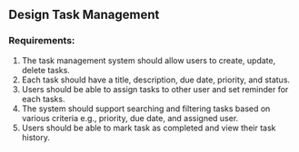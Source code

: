 ## **Design Task Management**

### **Requirements:**
1. The task management system should allow users to create, update, delete tasks.
2. Each task should have a title, description, due date, priority, and status.
3. Users should be able to assign tasks to other user and set reminder for each tasks.
4. The system should support searching and filtering tasks based on various criteria e.g., priority, due date, and assigned user.
5. Users should be able to mark task as completed and view their task history.
